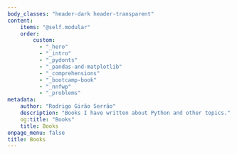 ```yaml
---
body_classes: "header-dark header-transparent"
content:
    items: "@self.modular"
    order:
        custom:
          - "_hero"
          - "_intro"
          - "_pydonts"
          - "_pandas-and-matplotlib"
          - "_comprehensions"
          - "_bootcamp-book"
          - "_nnfwp"
          - "_problems"
metadata:
    author: "Rodrigo Girão Serrão"
    description: "Books I have written about Python and other topics."
    og:title: "Books"
    title: Books
onpage_menu: false
title: Books
---
```

